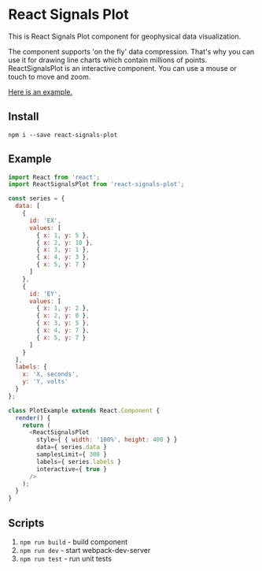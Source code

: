 # React Signals Plot

This is React Signals Plot component for geophysical data visualization.

The component supports 'on the fly' data compression. That's why you can use it for drawing line charts which contain millions of points. ReactSignalsPlot is an interactive component. You can use a mouse or touch to move and zoom.

[Here is an example.](https://gromtech.github.io/react-signals-plot/)

## Install

`npm i --save react-signals-plot`

## Example

```js
import React from 'react';
import ReactSignalsPlot from 'react-signals-plot';

const series = {
  data: [
    {
      id: 'EX',
      values: [
        { x: 1, y: 5 },
        { x: 2, y: 10 },
        { x: 3, y: 1 },
        { x: 4, y: 3 },
        { x: 5, y: 7 }
      ]
    },
    {
      id: 'EY',
      values: [
        { x: 1, y: 2 },
        { x: 2, y: 0 },
        { x: 3, y: 5 },
        { x: 4, y: 7 },
        { x: 5, y: 7 }
      ]
    }
  ],
  labels: {
    x: 'X, seconds',
    y: 'Y, volts'
  }
};

class PlotExample extends React.Component {
  render() {
    return (
      <ReactSignalsPlot
        style={ { width: '100%', height: 400 } }
        data={ series.data }
        samplesLimit={ 300 }
        labels={ series.labels }
        interactive={ true }
      />
    );
  }
}
```

## Scripts

1. ```npm run build``` - build component
2. ```npm run dev``` - start webpack-dev-server
3. ```npm run test``` - run unit tests
